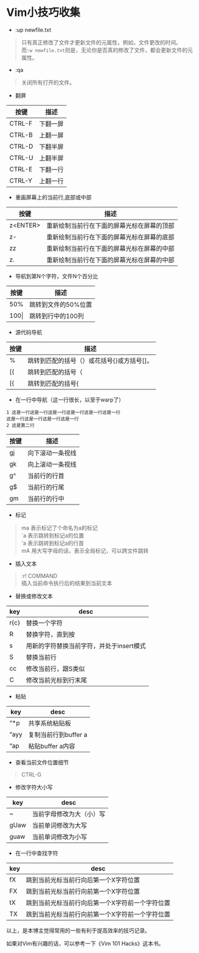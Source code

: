 Vim小技巧收集
=============

- :up newfile.txt

> 只有真正修改了文件才更新文件的元属性，例如，文件更改的时间。  
而`:w newfile.txt`则是，无论你是否真的修改了文件，都会更新文件的元属性。  

- :qa  

> 关闭所有打开的文件。  

- 翻屏

| 按键 |  描述  |
|------|--------|
|CTRL-F|下翻一屏|
|CTRL-B|上翻一屏|
|CTRL-D|下翻半屏|
|CTRL-U|上翻半屏|
|CTRL-E|下翻一行|
|CTRL-Y|上翻一行|

- 重画屏幕上的当前行,底部或中部

| 按键 |  描述  |
|------|--------|
|z\<ENTER\>|重新绘制当前行在下面的屏幕光标在屏幕的顶部|
|z-|重新绘制当前行在下面的屏幕光标在屏幕的底部|
|zz|重新绘制当前行在下面的屏幕光标在屏幕的中部|
|z.|重新绘制当前行在下面的屏幕光标在屏幕的中部|

- 导航到第N个字符，文件N个百分比

| 按键 |  描述  |
|------|--------|
|50%|跳转到文件的50%位置|
|100\||跳转到行中的100列|

- 源代码导航

| 按键 |  描述  |
|------|--------|
|%|跳转到匹配的括号（）或花括号{}或方括号[]。|
|[(|跳转到匹配的括号（|
|[{|跳转到匹配的括号{|

- 在一行中导航（这一行很长，以至于warp了）

``` 
1 这是一行这是一行这是一行这是一行这是一行这是一行
这是一行这是一行这是一行这是一行
2 这是第二行
```

| 按键 |  描述  |
|------|--------|
|gj|向下滚动一条视线|
|gk|向上滚动一条视线|
|g^|当前行的行首|
|g$|当前行的行尾|
|gm|当前行的行中|

- 标记

> ma 表示标记了个命名为a的标记  
> `a 表示跳转到标记a的位置  
> 'a 表示跳转到标记a的行首  
> mA 用大写字母的话，表示全局标记，可以跨文件跳转  

- 插入文本

> :r! COMMAND  
> 插入当前命令执行后的结果到当前文本

- 替换或修改文本

|key|desc|
|---|----|
|r{c}|替换一个字符|
|R|替换字符，直到按<ESC>|
|s|用新的字符替换当前字符，并处于insert模式|
|S|替换当前行|
|cc|修改当前行，跟S类似|
|C|修改当前光标到行末尾|

- 粘贴

|key|desc|
|---|----|
|“*p|共享系统粘贴板|
|“ayy|复制当前行到buffer a|
|“ap|粘贴buffer a内容|

- 查看当前文件位置细节

> CTRL-G

- 修改字符大小写

|key|desc|
|---|----|
|~|当前字母修改为大（小）写|
|gUaw|当前单词修改为大写|
|guaw|当前单词修改为小写|

- 在一行中查找字符

|key|desc|
|---|----|
|fX|跳到当前光标当前行向后第一个X字符位置|
|FX|跳到当前光标当前行向前第一个X字符位置|
|tX|跳到当前光标当前行向后第一个X字符前一个字符位置|
|TX|跳到当前光标当前行向前第一个X字符前一个字符位置|


以上，是本博主觉得常用的一些有利于提高效率的技巧记录。  

如果对Vim有兴趣的话，可以参考一下《Vim 101 Hacks》这本书。
